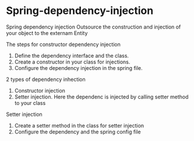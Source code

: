 # Spring-dependency-injection
Spring dependency injection
Outsource the construction and injection of your object to the externam 
Entity

The steps for constructor dependency injection
1. Define the dependency interface and the class.
2. Create a constructor in your class for injections.
3. Configure the dependency injection in the spring file.

2 types of dependency inhection
1. Constructor injection
2. Setter injection. Here the dependenc is injected by calling setter method to your class


Setter injection
1. Create a setter method in the class for setter injection
2. Configure the dependency and the spring config file



